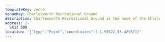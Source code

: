 ```yaml
---
templateKey: venue
venueKey: Charlesworth Recreational Ground
description: Charlesworth Recreational Ground is the home of the Charlesworth and Chisworth Carnival fell race.
address: |-
  SK13 5DD
location: '{"type":"Point","coordinates":[-1.99522,53.42987]}'
---
```

